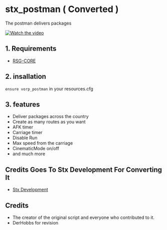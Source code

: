 # stx_postman ( Converted )
The postman delivers packages

[![Watch the video](https://i.ibb.co/89Cq9B5/Screenshot-2023-07-18-022442.png)](https://streamable.com/t0hhwx)

## 1. Requirements

- [RSG-CORE](https://github.com/Rexshack-RedM/rsg-core)

## 2. insallation
`ensure vorp_postman` in your resources.cfg

## 3. features
- Deliver packages across the country
- Create as many routes as you want
- AFK timer
- Carriage timer
- Disable Run
- Max speed from the carriage
- CinematicMode on/off
- and much more

## Credits Goes To Stx Development For Converting It
* [Stx Development](https://discord.gg/pTq4D5DkFD)

## Credits
- The creator of the original script and everyone who contributed to it.
- DerHobbs for revision

